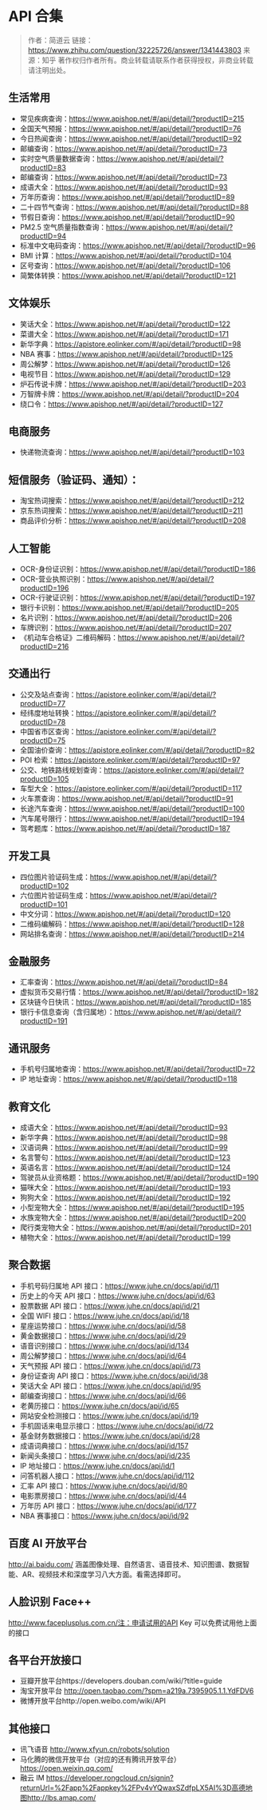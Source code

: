 # API 合集

> 作者：简道云 链接：https://www.zhihu.com/question/32225726/answer/1341443803
> 来源：知乎 著作权归作者所有。商业转载请联系作者获得授权，非商业转载请注明出处。

## 生活常用

- 常见疾病查询：https://www.apishop.net/#/api/detail/?productID=215
- 全国天气预报：https://www.apishop.net/#/api/detail/?productID=76
- 今日热闻查询：https://www.apishop.net/#/api/detail/?productID=92
- 邮编查询：https://www.apishop.net/#/api/detail/?productID=73
- 实时空气质量数据查询：https://www.apishop.net/#/api/detail/?productID=83
- 邮编查询：https://www.apishop.net/#/api/detail/?productID=73
- 成语大全：https://www.apishop.net/#/api/detail/?productID=93
- 万年历查询：https://www.apishop.net/#/api/detail/?productID=89
- 二十四节气查询：https://www.apishop.net/#/api/detail/?productID=88
- 节假日查询：https://www.apishop.net/#/api/detail/?productID=90
- PM2.5 空气质量指数查询：https://www.apishop.net/#/api/detail/?productID=94
- 标准中文电码查询：https://www.apishop.net/#/api/detail/?productID=96
- BMI 计算：https://www.apishop.net/#/api/detail/?productID=104
- 区号查询：https://www.apishop.net/#/api/detail/?productID=106
- 简繁体转换：https://www.apishop.net/#/api/detail/?productID=121

## 文体娱乐

- 笑话大全：https://www.apishop.net/#/api/detail/?productID=122
- 菜谱大全：https://www.apishop.net/#/api/detail/?productID=171
- 新华字典：https://apistore.eolinker.com/#/api/detail/?productID=98
- NBA 赛事：https://www.apishop.net/#/api/detail/?productID=125
- 周公解梦：https://www.apishop.net/#/api/detail/?productID=126
- 电视节目：https://www.apishop.net/#/api/detail/?productID=129
- 炉石传说卡牌：https://www.apishop.net/#/api/detail/?productID=203
- 万智牌卡牌：https://www.apishop.net/#/api/detail/?productID=204
- 绕口令：https://www.apishop.net/#/api/detail/?productID=127

## 电商服务

- 快递物流查询：https://www.apishop.net/#/api/detail/?productID=103

## 短信服务（验证码、通知）：

- 淘宝热词搜索：https://www.apishop.net/#/api/detail/?productID=212
- 京东热词搜索：https://www.apishop.net/#/api/detail/?productID=211
- 商品评价分析：https://www.apishop.net/#/api/detail/?productID=208

## 人工智能

- OCR-身份证识别：https://www.apishop.net/#/api/detail/?productID=186
- OCR-营业执照识别：https://www.apishop.net/#/api/detail/?productID=196
- OCR-行驶证识别：https://www.apishop.net/#/api/detail/?productID=197
- 银行卡识别：https://www.apishop.net/#/api/detail/?productID=205
- 名片识别：https://www.apishop.net/#/api/detail/?productID=206
- 车牌识别：https://www.apishop.net/#/api/detail/?productID=207
- 《机动车合格证》二维码解码：https://www.apishop.net/#/api/detail/?productID=216

## 交通出行

- 公交及站点查询：https://apistore.eolinker.com/#/api/detail/?productID=77
- 经纬度地址转换：https://apistore.eolinker.com/#/api/detail/?productID=78
- 中国省市区查询：https://apistore.eolinker.com/#/api/detail/?productID=75
- 全国油价查询：https://apistore.eolinker.com/#/api/detail/?productID=82
- POI 检索：https://apistore.eolinker.com/#/api/detail/?productID=97
- 公交、地铁路线规划查询：https://apistore.eolinker.com/#/api/detail/?productID=105
- 车型大全：https://apistore.eolinker.com/#/api/detail/?productID=117
- 火车票查询：https://www.apishop.net/#/api/detail/?productID=91
- 长途汽车查询：https://www.apishop.net/#/api/detail/?productID=100
- 汽车尾号限行：https://www.apishop.net/#/api/detail/?productID=194
- 驾考题库：https://www.apishop.net/#/api/detail/?productID=187

## 开发工具

- 四位图片验证码生成：https://www.apishop.net/#/api/detail/?productID=102
- 六位图片验证码生成：https://www.apishop.net/#/api/detail/?productID=101
- 中文分词：https://www.apishop.net/#/api/detail/?productID=120
- 二维码编解码：https://www.apishop.net/#/api/detail/?productID=128
- 网站排名查询：https://www.apishop.net/#/api/detail/?productID=214

## 金融服务

- 汇率查询：https://www.apishop.net/#/api/detail/?productID=84
- 虚拟货币交易行情：https://www.apishop.net/#/api/detail/?productID=182
- 区块链今日快讯：https://www.apishop.net/#/api/detail/?productID=185
- 银行卡信息查询（含归属地）：https://www.apishop.net/#/api/detail/?productID=191

## 通讯服务

- 手机号归属地查询：https://www.apishop.net/#/api/detail/?productID=72
- IP 地址查询：https://www.apishop.net/#/api/detail/?productID=118

## 教育文化

- 成语大全：https://www.apishop.net/#/api/detail/?productID=93
- 新华字典：https://www.apishop.net/#/api/detail/?productID=98
- 汉语词典：https://www.apishop.net/#/api/detail/?productID=99
- 名言警句：https://www.apishop.net/#/api/detail/?productID=123
- 英语名言：https://www.apishop.net/#/api/detail/?productID=124
- 驾驶员从业资格题：https://www.apishop.net/#/api/detail/?productID=190
- 猫咪大全：https://www.apishop.net/#/api/detail/?productID=193
- 狗狗大全：https://www.apishop.net/#/api/detail/?productID=192
- 小型宠物大全：https://www.apishop.net/#/api/detail/?productID=195
- 水族宠物大全：https://www.apishop.net/#/api/detail/?productID=200
- 爬行类宠物大全：https://www.apishop.net/#/api/detail/?productID=201
- 植物大全：https://www.apishop.net/#/api/detail/?productID=199

## 聚合数据

- 手机号码归属地 API 接口：https://www.juhe.cn/docs/api/id/11
- 历史上的今天 API 接口：https://www.juhe.cn/docs/api/id/63
- 股票数据 API 接口：https://www.juhe.cn/docs/api/id/21
- 全国 WIFI 接口：https://www.juhe.cn/docs/api/id/18
- 星座运势接口：https://www.juhe.cn/docs/api/id/58
- 黄金数据接口：https://www.juhe.cn/docs/api/id/29
- 语音识别接口：https://www.juhe.cn/docs/api/id/134
- 周公解梦接口：https://www.juhe.cn/docs/api/id/64
- 天气预报 API 接口：https://www.juhe.cn/docs/api/id/73
- 身份证查询 API 接口：https://www.juhe.cn/docs/api/id/38
- 笑话大全 API 接口：https://www.juhe.cn/docs/api/id/95
- 邮编查询接口：https://www.juhe.cn/docs/api/id/66
- 老黄历接口：https://www.juhe.cn/docs/api/id/65
- 网站安全检测接口：https://www.juhe.cn/docs/api/id/19
- 手机固话来电显示接口：https://www.juhe.cn/docs/api/id/72
- 基金财务数据接口：https://www.juhe.cn/docs/api/id/28
- 成语词典接口：https://www.juhe.cn/docs/api/id/157
- 新闻头条接口：https://www.juhe.cn/docs/api/id/235
- IP 地址接口：https://www.juhe.cn/docs/api/id/1
- 问答机器人接口：https://www.juhe.cn/docs/api/id/112
- 汇率 API 接口：https://www.juhe.cn/docs/api/id/80
- 电影票房接口：https://www.juhe.cn/docs/api/id/44
- 万年历 API 接口：https://www.juhe.cn/docs/api/id/177
- NBA 赛事接口：https://www.juhe.cn/docs/api/id/92

## 百度 AI 开放平台

http://ai.baidu.com/
涵盖图像处理、自然语言、语音技术、知识图谱、数据智能、AR、视频技术和深度学习八大方面。看需选择即可。

## 人脸识别 Face++

http://www.faceplusplus.com.cn/注：申请试用的API Key 可以免费试用他上面的接口

## 各平台开放接口

- 豆瓣开放平台https://developers.douban.com/wiki/?title=guide
- 淘宝开放平台 http://open.taobao.com/?spm=a219a.7395905.1.1.YdFDV6
- 微博开放平台http://open.weibo.com/wiki/API

## 其他接口

- 讯飞语音 http://www.xfyun.cn/robots/solution
- 马化腾的微信开放平台（对应的还有腾讯开放平台） https://open.weixin.qq.com/
- 融云 IM https://developer.rongcloud.cn/signin?returnUrl=%2Fapp%2Fappkey%2FPv4vYQwaxSZdfpLX5AI%3D高德地图http://lbs.amap.com/
